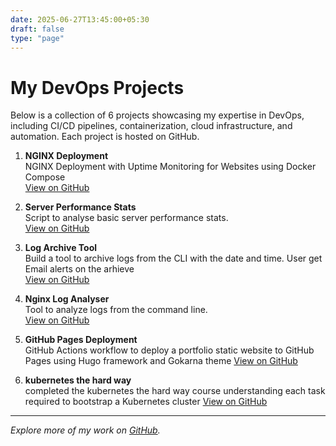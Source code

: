 ```yaml
---
date: 2025-06-27T13:45:00+05:30
draft: false
type: "page"
---
```


# My DevOps Projects

Below is a collection of 6 projects showcasing my expertise in DevOps, including CI/CD pipelines, containerization, cloud infrastructure, and automation. Each project is hosted on GitHub.

1. **NGINX Deployment**  
   NGINX Deployment with Uptime Monitoring for Websites using Docker Compose  
   [View on GitHub](https://github.com/Bihela/nginx-test)

2. **Server Performance Stats**  
   Script to analyse basic server performance stats.  
   [View on GitHub](https://github.com/Bihela/Server-Performance-Stats)

3. **Log Archive Tool**  
   Build a tool to archive logs from the CLI with the date and time. User get Email alerts  on the arhieve  
   [View on GitHub](https://github.com/Bihela/Log-Archive-Tool)

4. **Nginx Log Analyser**  
   Tool to analyze logs from the command line.  
   [View on GitHub](https://github.com/Bihela/Nginx-Log-Analyser)

5. **GitHub Pages Deployment**  
   GitHub Actions workflow to deploy a portfolio static website to GitHub Pages using Hugo framework and Gokarna theme
   [View on GitHub](https://github.com/Bihela/gh-deployment-workflow)

6. **kubernetes the hard way**  
   completed the kubernetes the hard way course understanding each task required to bootstrap a Kubernetes cluster
   [View on GitHub](https://github.com/Bihela/kubernetes-the-hard-way)
---
*Explore more of my work on [GitHub](https://github.com/Bihela).*